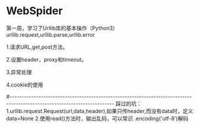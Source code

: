 # WebSpider
第一周，学习了Urllib库的基本操作（Python3）urllib.request,urllib.parse,urllib.error

1.请求URL,get,post方法。

2.设置header，proxy和timeout。

3.异常处理

4.cookie的使用




#-------------------------------------------------------------------------------------------------------------------------
踩过的坑：
1.urllib.request.Request(url,data,header),如果只传header,而没有data时，定义data=None
2.使用read()方法时，输出乱码，可以常识 .encoding('utf-8')解码
